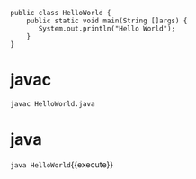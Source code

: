 
```
public class HelloWorld {
    public static void main(String []args) {
       System.out.println("Hello World");
    }
}
```

# javac
`javac HelloWorld.java`

# java
`java HelloWorld`{{execute}}
